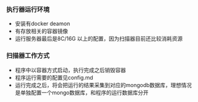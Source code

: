 ### 执行器运行环境
 - 安装有docker deamon
 - 有存放相关的容器镜像
 - 运行服务器最后是8C/16G 以上的配置，因为扫描器目前还比较消耗资源
### 扫描器工作方式
 - 程序中以容器方式启动，执行完成之后销毁容器
 - 程序运行需要的配置见config.md
 - 运行完成之后，将会把运行的结果采集到对应的mongodb数据库，理想情况是单独配置一个mongo数据库，和程序的运行数据库分开
